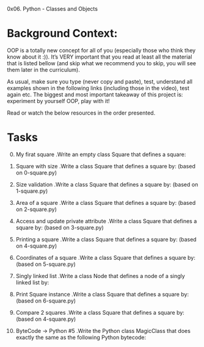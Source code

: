 0x06. Python - Classes and Objects

# Background Context:
OOP is a totally new concept for all of you (especially those who think they know about it :)). It’s VERY important that you read at least all the material that is listed bellow (and skip what we recommend you to skip, you will see them later in the curriculum).

As usual, make sure you type (never copy and paste), test, understand all examples shown in the following links (including those in the video), test again etc. The biggest and most important takeaway of this project is: experiment by yourself OOP, play with it!

Read or watch the below resources in the order presented.

# Tasks

0. My firat square
.Write an empty class Square that defines a square:

1. Square with size
.Write a class Square that defines a square by: (based on 0-square.py)

2. Size validation
.Write a class Square that defines a square by: (based on 1-square.py)

3. Area of a square
.Write a class Square that defines a square by: (based on 2-square.py)

4. Access and update private attribute
.Write a class Square that defines a square by: (based on 3-square.py)

5. Printing a square
.Write a class Square that defines a square by: (based on 4-square.py)

6. Coordinates of a square
.Write a class Square that defines a square by: (based on 5-square.py)

7. Singly linked list
.Write a class Node that defines a node of a singly linked list by:

8. Print Square instance
.Write a class Square that defines a square by: (based on 6-square.py)

9. Compare 2 squares
.Write a class Square that defines a square by: (based on 4-square.py)

10. ByteCode -> Python #5
.Write the Python class MagicClass that does exactly the same as the following Python bytecode:


